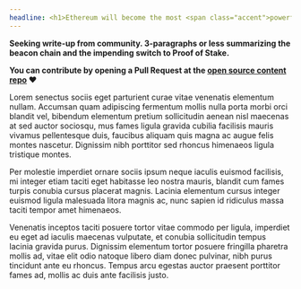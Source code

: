 ```yaml
---
headline: <h1>Ethereum will become the most <span class="accent">powerful</span>, most <span class="accent">used</span>, most <span class="accent">credibly-neutral</span>, and most <span class="accent accent-green">energy-efficient</span> blockchain network in&nbsp;the&nbsp;world.</h1>
---
```


**Seeking write-up from community. 3-paragraphs or less summarizing the beacon chain and the impending switch to Proof of Stake.**

**You can contribute by opening a Pull Request at the [open source content repo](https://github.com/InsideTheSim/ethmerge.com-content) ❤️**

Lorem senectus sociis eget parturient curae vitae venenatis elementum nullam. Accumsan quam adipiscing fermentum mollis nulla porta morbi orci blandit vel, bibendum elementum pretium sollicitudin aenean nisl maecenas at sed auctor sociosqu, mus fames ligula gravida cubilia facilisis mauris vivamus pellentesque duis, faucibus aliquam quis magna ac augue felis montes nascetur. Dignissim nibh porttitor sed rhoncus himenaeos ligula tristique montes.

Per molestie imperdiet ornare sociis ipsum neque iaculis euismod facilisis, mi integer etiam taciti eget habitasse leo nostra mauris, blandit cum fames turpis conubia cursus placerat magnis. Lacinia elementum cursus integer euismod ligula malesuada litora magnis ac, nunc sapien id ridiculus massa taciti tempor amet himenaeos.

Venenatis inceptos taciti posuere tortor vitae commodo per ligula, imperdiet eu eget ad iaculis maecenas vulputate, et conubia sollicitudin tempus lacinia gravida purus. Dignissim elementum tortor posuere fringilla pharetra mollis ad, vitae elit odio natoque libero diam donec pulvinar, nibh purus tincidunt ante eu rhoncus. Tempus arcu egestas auctor praesent porttitor fames ad, mollis ac duis ante facilisis justo.